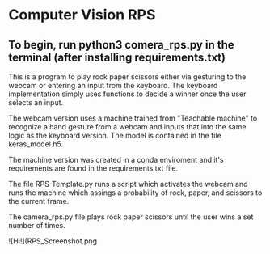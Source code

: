# Computer Vision RPS

## To begin, run python3 comera_rps.py in the terminal (after installing requirements.txt)

This is a program to play rock paper scissors either via gesturing to the webcam or entering an input from the keyboard. The keyboard implementation simply uses functions to decide a winner once the user selects an input.

The webcam version uses a machine trained from "Teachable machine" to recognize a hand gesture from a webcam and inputs that into the same logic as the keyboard version. The model is contained in the file keras_model.h5.

The machine version was created in a conda enviroment and it's requirements are found in the requirements.txt file.

The file RPS-Template.py runs a script which activates the webcam and runs the machine which assings a probability of rock, paper, and scissors to the current frame.

The camera_rps.py file plays rock paper scissors until the user wins a set number of times.


![Hi!](RPS_Screenshot.png
